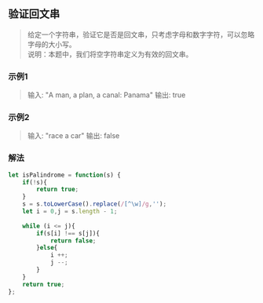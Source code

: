 
## 验证回文串
> 给定一个字符串，验证它是否是回文串，只考虑字母和数字字符，可以忽略字母的大小写。      
> 说明：本题中，我们将空字符串定义为有效的回文串。


### 示例1
> 输入: "A man, a plan, a canal: Panama"
> 输出: true

### 示例2
> 输入: "race a car"
> 输出: false


### 解法
```javascript 1.8
let isPalindrome = function(s) {
    if(!s){
        return true;
    }
    s = s.toLowerCase().replace(/[^\w]/g,'');
    let i = 0,j = s.length - 1;
    
    while (i <= j){
        if(s[i] !== s[j]){
            return false;
        }else{
            i ++;
            j --;
        }
    }
    return true;
};
```